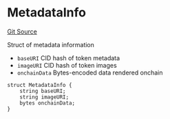 # MetadataInfo
[Git Source](https://github.com/fxhash/fxhash-evm-contracts/blob/7502dc47d919e0bb1248e7f953c914adde69d025/src/lib/Structs.sol)

Struct of metadata information
- `baseURI` CID hash of token metadata
- `imageURI` CID hash of token images
- `onchainData` Bytes-encoded data rendered onchain


```solidity
struct MetadataInfo {
    string baseURI;
    string imageURI;
    bytes onchainData;
}
```

